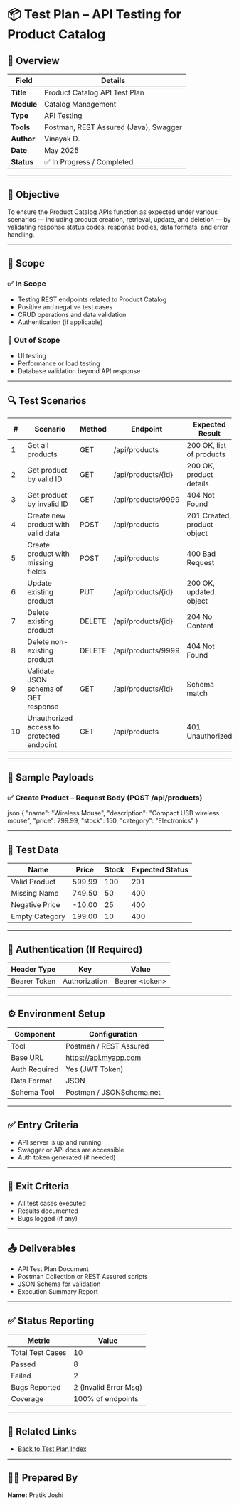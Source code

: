 # 📦 Test Plan – API Testing for Product Catalog

## 📘 Overview

| Field    | Details                      |
|----------|------------------------------|
| **Title**  | Product Catalog API Test Plan |
| **Module** | Catalog Management           |
| **Type**   | API Testing                 |
| **Tools**  | Postman, REST Assured (Java), Swagger |
| **Author** | Vinayak D.                  |
| **Date**   | May 2025                    |
| **Status** | ✅ In Progress / Completed  |

---

## 🎯 Objective

To ensure the Product Catalog APIs function as expected under various scenarios — including product creation, retrieval, update, and deletion — by validating response status codes, response bodies, data formats, and error handling.

---

## 🧪 Scope

### ✅ In Scope
- Testing REST endpoints related to Product Catalog  
- Positive and negative test cases  
- CRUD operations and data validation  
- Authentication (if applicable)  

### 🚫 Out of Scope
- UI testing  
- Performance or load testing  
- Database validation beyond API response  

---

## 🔍 Test Scenarios

| #  | Scenario                             | Method  | Endpoint              | Expected Result              |
|-----|------------------------------------|---------|-----------------------|-----------------------------|
| 1   | Get all products                   | GET     | /api/products         | 200 OK, list of products    |
| 2   | Get product by valid ID            | GET     | /api/products/{id}    | 200 OK, product details     |
| 3   | Get product by invalid ID          | GET     | /api/products/9999    | 404 Not Found               |
| 4   | Create new product with valid data | POST    | /api/products         | 201 Created, product object |
| 5   | Create product with missing fields | POST    | /api/products         | 400 Bad Request             |
| 6   | Update existing product            | PUT     | /api/products/{id}    | 200 OK, updated object      |
| 7   | Delete existing product            | DELETE  | /api/products/{id}    | 204 No Content              |
| 8   | Delete non-existing product        | DELETE  | /api/products/9999    | 404 Not Found               |
| 9   | Validate JSON schema of GET response | GET   | /api/products/{id}    | Schema match                |
| 10  | Unauthorized access to protected endpoint | GET | /api/products         | 401 Unauthorized            |

---

## 🧾 Sample Payloads

### ✅ Create Product – Request Body (POST /api/products)

json
{
  "name": "Wireless Mouse",
  "description": "Compact USB wireless mouse",
  "price": 799.99,
  "stock": 150,
  "category": "Electronics"
}

---

## 🧪 Test Data

| Name           | Price  | Stock | Expected Status |
|----------------|--------|-------|-----------------|
| Valid Product  | 599.99 | 100   | 201             |
| Missing Name   | 749.50 | 50    | 400             |
| Negative Price | -10.00 | 25    | 400             |
| Empty Category | 199.00 | 10    | 400             |

---

## 🔐 Authentication (If Required)

| Header Type  | Key           | Value           |
|--------------|---------------|-----------------|
| Bearer Token | Authorization | Bearer &lt;token&gt; |

---

## ⚙️ Environment Setup

| Component     | Configuration           |
|-------------- |-------------------------|
| Tool          | Postman / REST Assured   |
| Base URL      | https://api.myapp.com    |
| Auth Required | Yes (JWT Token)          |
| Data Format   | JSON                    |
| Schema Tool   | Postman / JSONSchema.net |

---

## ✅ Entry Criteria

- API server is up and running  
- Swagger or API docs are accessible  
- Auth token generated (if needed)  

---

## 🚫 Exit Criteria

- All test cases executed  
- Results documented  
- Bugs logged (if any)  

---

## 📤 Deliverables

- API Test Plan Document  
- Postman Collection or REST Assured scripts  
- JSON Schema for validation  
- Execution Summary Report  

---

## ✅ Status Reporting

| Metric           | Value                |
|------------------|----------------------|
| Total Test Cases | 10                   |
| Passed           | 8                    |
| Failed           | 2                    |
| Bugs Reported    | 2 (Invalid Error Msg)|
| Coverage         | 100% of endpoints    |

---

## 🔗 Related Links

- [Back to Test Plan Index](./index.md)

---

## 👨‍💻 Prepared By

**Name:** Pratik Joshi 

